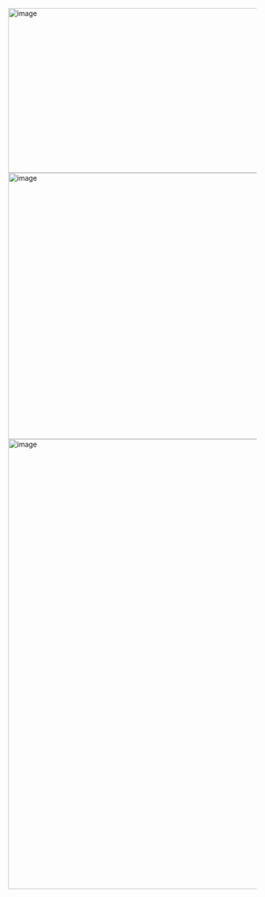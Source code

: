 <img width="1101" height="334" alt="image" src="https://github.com/user-attachments/assets/71a3ef5d-a050-4198-9dcd-05cc7a90ad6c" />

<img width="1577" height="540" alt="image" src="https://github.com/user-attachments/assets/e8cce568-1c08-48d4-8f57-2536e60f07be" />

<img width="1887" height="913" alt="image" src="https://github.com/user-attachments/assets/bb2ac898-4def-47cb-b63a-bb47420784cf" />
